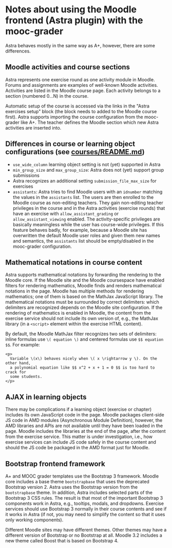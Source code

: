# Notes about using the Moodle frontend (Astra plugin) with the mooc-grader

Astra behaves mostly in the same way as A+, however, there are some differences.

## Moodle activities and course sections

Astra represents one exercise round as one activity module in Moodle.
Forums and assignments are examples of well-known Moodle activities.
Activities are listed in the Moodle course page. Each activity belongs to
a section (numbered 0...N) in the course.

Automatic setup of the course is accessed via the links in the "Astra exercises setup"
block (the block needs to added to the Moodle course first).
Astra supports importing the course configuration from the mooc-grader like A+.
The teacher defines the Moodle section which new Astra activities are inserted into.

## Differences in course or learning object configurations (see [courses/README.md](../courses/README.md))

* `use_wide_column` learning object setting is not (yet) supported in Astra
* `min_group_size` and `max_group_size`: Astra does not (yet) support group submissions
* Astra recognizes an additional setting `submission_file_max_size` for exercises
* `assistants`: Astra tries to find Moodle users with an `idnumber` matching the
  values in the `assistants` list. The users are then enrolled to the Moodle course
  as non-editing teachers. They gain non-editing teacher privileges in the course
  and in the Astra activities (exercise rounds) that have an exercise with
  `allow_assistant_grading` or `allow_assistant_viewing` enabled. The activity-specific
  privileges are basically meaningless while the user has course-wide privileges.
  If this feature behaves badly, for example, because a Moodle site has overwritten
  the default Moodle user roles and given them new names and semantics,
  the `assistants` list should be empty/disabled in the mooc-grader configuration.

## Mathematical notations in course content

Astra supports mathematical notations by forwarding the rendering to the Moodle core.
If the Moodle site and the Moodle coursespace have enabled filters for rendering
mathematics, Moodle finds and renders mathematical notations in the page.
Moodle has multiple methods for rendering mathematics; one of them is based on
the MathJax JavaScript library. The mathematical notations must be surrounded
by correct delimiters: which delimiters are recognized depends on the Moodle
site configuration. If the rendering of mathematics is enabled in Moodle, the
content from the exercise service should not include its own version of, e.g.,
the MathJax library (in a `<script>` element within the exercise HTML content).

By default, the Moodle MathJax filter recognizes two sets of delimiters:
inline formulas use `\( equation \)` and centered formulas use `$$ equation $$`.
For example:
```
<p>
  Variable \(x\) behaves nicely when \( x \rightarrow y \). On the other hand,
  a polynomial equation like $$ x^2 + x + 1 = 0 $$ is too hard to crack for
  some students.
</p>
```

## AJAX in learning objects

There may be complications if a learning object (exercise or chapter) includes
its own JavaScript code in the page. Moodle packages client-side JS code in
AMD modules (Asynchronous Module Definition), however, the AMD libraries and
APIs are not available until they have been loaded in the page. Moodle includes
the libraries at the end of the page, after the content from the exercise service.
This matter is under investigation, i.e., how exercise services can include
JS code safely in the course content and should the JS code be packaged in the
AMD format just for Moodle.

## Bootstrap frontend framework

A+ and MOOC grader templates use the Bootstrap 3 framework. Moodle core includes
a base theme `bootstrapbase` that uses the deprecated Bootstrap version 2.
Astra uses the Bootstrap version from the `bootstrapbase` theme. In addition,
Astra includes selected parts of the Bootstrap 3 CSS rules. The result is that
most of the important Bootstrap 3 components work in Astra, e.g., tooltips, modals,
and dropdowns. Exercise services should use Bootstrap 3 normally in their course
contents and see if it works in Astra (if not, you may need to simplify the content
so that it uses only working components).

Different Moodle sites may have different themes. Other themes may have a different
version of Bootstrap or no Bootstrap at all. Moodle 3.2 includes a new theme called
Boost that is based on Bootstrap 4.

